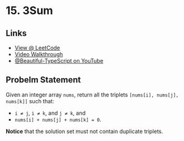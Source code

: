 # 15. 3Sum

## Links

* [View @ LeetCode](https://leetcode.com/problems/3sum/)
* [Video Walkthrough](https://youtu.be/_MytbCe9tFk)
* [@Beautiful-TypeScript on YouTube](https://www.youtube.com/@BeautifulTypeScript)

## Probelm Statement

Given an integer array `nums`, return all the triplets `[nums[i], nums[j], nums[k]]` such that:

* `i ≠ j`, `i ≠ k`, and `j ≠ k`, and
* `nums[i] + nums[j] + nums[k] = 0`.

**Notice** that the solution set must not contain duplicate triplets.
